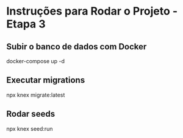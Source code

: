 # Instruções para Rodar o Projeto - Etapa 3

## Subir o banco de dados com Docker
docker-compose up -d

## Executar migrations
npx knex migrate:latest

## Rodar seeds
npx knex seed:run

